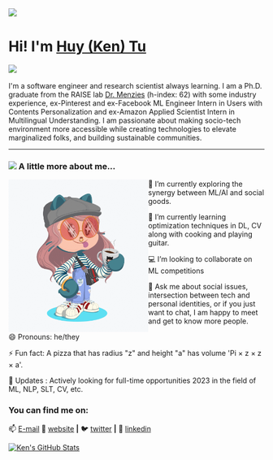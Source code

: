 <img src="https://media.giphy.com/media/bcKmIWkUMCjVm/giphy.gif" width="150">
<h1> Hi! I'm <a href="http://kentu.us" target="_blank">Huy (Ken) Tu</a> </h1>

![](https://visitor-badge.glitch.me/badge?page_id=HuyTu7)
<!--
**HuyTu7/HuyTu7** is a ✨ _special_ ✨ repository because its `README.md` (this file) appears on your GitHub profile. --> 


  
 I'm a software engineer and research scientist always learning. I am a Ph.D. graduate from the RAISE lab [Dr. Menzies](http://menzies.us/) (h-index: 62) with some industry experience, ex-Pinterest and ex-Facebook ML Engineer Intern in Users with Contents Personalization and ex-Amazon Applied Scientist Intern in Multilingual Understanding. I am passionate about making socio-tech environment more accessible while creating technologies to elevate marginalized folks, and building sustainable communities. 

---
### <img src="https://media.giphy.com/media/VgCDAzcKvsR6OM0uWg/giphy.gif" width="75"> A little more about me... 
<img align="left" width="275" height="300" src="https://github.com/HuyTu7/HuyTu7/blob/main/ezgif.com-gif-maker.gif?raw=true"></a>
 🔭 I’m currently exploring the synergy between ML/AI and social goods.
 
 🌱 I’m currently learning optimization techniques in DL, CV along with cooking and playing guitar.
 
 💻 I’m looking to collaborate on ML competitions
 
 💬 Ask me about social issues, intersection between tech and personal identities, or if you just want to chat, I am happy to meet and get to know more people. 
 
 😄 Pronouns: he/they
 
 ⚡ Fun fact: A pizza that has radius "z" and height "a" has volume 'Pi × z × z × a'. 
 
 👯 Updates : Actively looking for full-time opportunities 2023 in the field of ML, NLP, SLT, CV, etc.


### You can find me on:
📫 [E-mail](mailto:huyqtu7@gmail.com?subject=[GitHub]%20Source%20Readme)
🏡 [website][website] **|** 
🐦 [twitter][twitter] **|** 
👔 [linkedin][linkedin]


[banner]: https://raw.githubusercontent.com/bradgarropy/bradgarropy/master/banner.png
[website]: http://kentu.us
[twitter]: https://twitter.com/brownKT7
[linkedin]: https://www.linkedin.com/in/huytu/


[![Ken's GitHub Stats](https://github-readme-stats.anuraghazra1.vercel.app/api?username=HuyTu7&show_icons=true&title_color=fff&icon_color=F2BDFF&text_color=9f9f9f&bg_color=151515)](https://github-readme-stats.vercel.app/api?username=HuyTu7)
